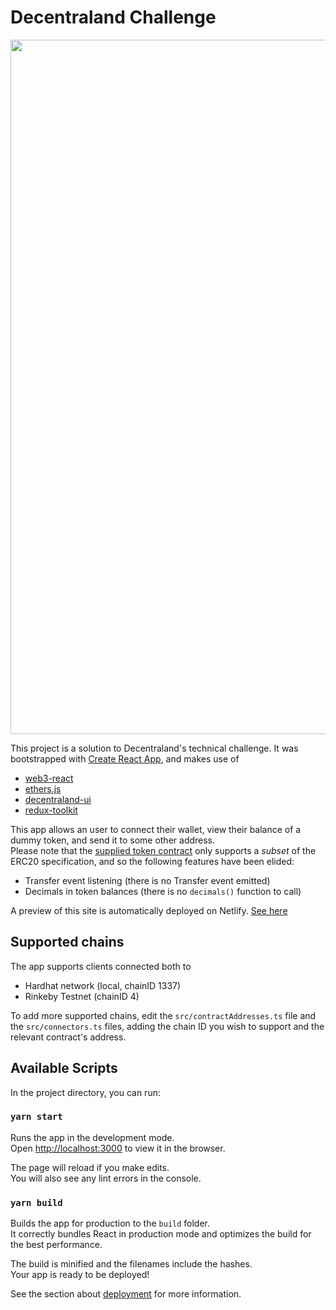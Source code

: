 # Decentraland Challenge

<p align="center">
<img width="1111" alt="image" src="https://user-images.githubusercontent.com/8476943/120518885-6d439600-c3a8-11eb-98ea-60a5ae3617e3.png">
</p>

This project is a solution to Decentraland's technical challenge. It was bootstrapped with [Create React App](https://github.com/facebook/create-react-app), and makes use of
* [web3-react](https://github.com/NoahZinsmeister/web3-react)
* [ethers.js](https://github.com/ethers-io/ethers.js)
* [decentraland-ui](https://github.com/decentraland/ui/)
* [redux-toolkit](https://github.com/reduxjs/redux-toolkit)

This app allows an user to connect their wallet, view their balance of a dummy token, and send it to some other address.  
Please note that the [supplied token contract](https://github.com/decentraland/dummy-token) only supports a *subset* of the ERC20 specification, and so the following features have been elided:
* Transfer event listening (there is no Transfer event emitted)
* Decimals in token balances (there is no `decimals()` function to call)

A preview of this site is automatically deployed on Netlify. [See here](https://romantic-shannon-0edf6a.netlify.app/)

## Supported chains
The app supports clients connected both to
* Hardhat network (local, chainID 1337)
* Rinkeby Testnet (chainID 4)

To add more supported chains, edit the `src/contractAddresses.ts` file and the `src/connectors.ts` files, adding the chain ID you wish to support and the relevant contract's address.

## Available Scripts

In the project directory, you can run:

### `yarn start`

Runs the app in the development mode.\
Open [http://localhost:3000](http://localhost:3000) to view it in the browser.

The page will reload if you make edits.\
You will also see any lint errors in the console.

### `yarn build`

Builds the app for production to the `build` folder.\
It correctly bundles React in production mode and optimizes the build for the best performance.

The build is minified and the filenames include the hashes.\
Your app is ready to be deployed!

See the section about [deployment](https://facebook.github.io/create-react-app/docs/deployment) for more information.
